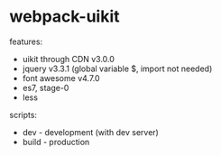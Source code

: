 # webpack-uikit

features:
- uikit through CDN v3.0.0
- jquery v3.3.1 (global variable $, import not needed)
- font awesome v4.7.0
- es7, stage-0
- less


scripts:
- dev - development (with dev server)
- build - production
